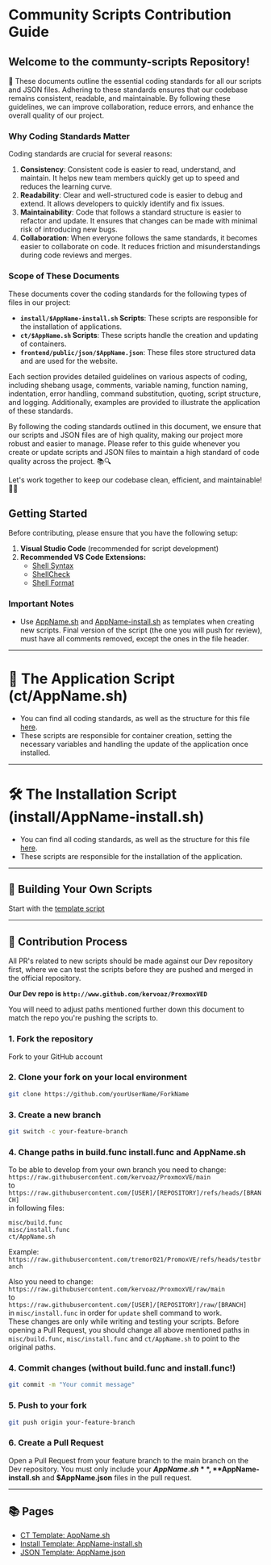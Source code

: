 
# Community Scripts Contribution Guide

## **Welcome to the communty-scripts Repository!** 

📜 These documents outline the essential coding standards for all our scripts and JSON files. Adhering to these standards ensures that our codebase remains consistent, readable, and maintainable. By following these guidelines, we can improve collaboration, reduce errors, and enhance the overall quality of our project.

### Why Coding Standards Matter

Coding standards are crucial for several reasons:

1. **Consistency**: Consistent code is easier to read, understand, and maintain. It helps new team members quickly get up to speed and reduces the learning curve.
2. **Readability**: Clear and well-structured code is easier to debug and extend. It allows developers to quickly identify and fix issues.
3. **Maintainability**: Code that follows a standard structure is easier to refactor and update. It ensures that changes can be made with minimal risk of introducing new bugs.
4. **Collaboration**: When everyone follows the same standards, it becomes easier to collaborate on code. It reduces friction and misunderstandings during code reviews and merges.

### Scope of These Documents

These documents cover the coding standards for the following types of files in our project:

- **`install/$AppName-install.sh` Scripts**: These scripts are responsible for the installation of applications.
- **`ct/$AppName.sh` Scripts**: These scripts handle the creation and updating of containers.
- **`frontend/public/json/$AppName.json`**: These files store structured data and are used for the website.

Each section provides detailed guidelines on various aspects of coding, including shebang usage, comments, variable naming, function naming, indentation, error handling, command substitution, quoting, script structure, and logging. Additionally, examples are provided to illustrate the application of these standards.

By following the coding standards outlined in this document, we ensure that our scripts and JSON files are of high quality, making our project more robust and easier to manage. Please refer to this guide whenever you create or update scripts and JSON files to maintain a high standard of code quality across the project. 📚🔍

Let's work together to keep our codebase clean, efficient, and maintainable! 💪🚀


## Getting Started

Before contributing, please ensure that you have the following setup:

1. **Visual Studio Code** (recommended for script development)
2. **Recommended VS Code Extensions:**
   - [Shell Syntax](https://marketplace.visualstudio.com/items?itemName=bmalehorn.shell-syntax)
   - [ShellCheck](https://marketplace.visualstudio.com/items?itemName=timonwong.shellcheck)
   - [Shell Format](https://marketplace.visualstudio.com/items?itemName=foxundermoon.shell-format)

### Important Notes
- Use [AppName.sh](https://github.com/kervoaz/ProxmoxVE/blob/main/.github/CONTRIBUTOR_AND_GUIDES/ct/AppName.sh) and [AppName-install.sh](https://github.com/kervoaz/ProxmoxVE/blob/main/.github/CONTRIBUTOR_AND_GUIDES/install/AppName-install.sh) as templates when creating new scripts. Final version of the script (the one you will push for review), must have all comments removed, except the ones in the file header.

---

# 🚀 The Application Script (ct/AppName.sh)

- You can find all coding standards, as well as the structure for this file [here](https://github.com/kervoaz/ProxmoxVE/blob/main/.github/CONTRIBUTOR_AND_GUIDES/ct/AppName.md).
- These scripts are responsible for container creation, setting the necessary variables and handling the update of the application once installed.

---

# 🛠 The Installation Script (install/AppName-install.sh)

- You can find all coding standards, as well as the structure for this file [here](https://github.com/kervoaz/ProxmoxVE/blob/main/.github/CONTRIBUTOR_AND_GUIDES/install/AppName-install.md).
- These scripts are responsible for the installation of the application.

---

## 🚀 Building Your Own Scripts

Start with the [template script](https://github.com/kervoaz/ProxmoxVE/blob/main/.github/CONTRIBUTOR_AND_GUIDES/install/AppName-install.sh)

---

## 🤝 Contribution Process

All PR's related to new scripts should be made against our Dev repository first, where we can test the scripts before they are pushed and merged in the official repository.

**Our Dev repo is `http://www.github.com/kervoaz/ProxmoxVED`**

You will need to adjust paths mentioned further down this document to match the repo you're pushing the scripts to.

### 1. Fork the repository
Fork to your GitHub account

### 2. Clone your fork on your local environment 
```bash
git clone https://github.com/yourUserName/ForkName
```

### 3. Create a new branch
```bash
git switch -c your-feature-branch
```

### 4. Change paths in build.func install.func and AppName.sh
To be able to develop from your own branch you need to change:\
`https://raw.githubusercontent.com/kervoaz/ProxmoxVE/main`\
to\
`https://raw.githubusercontent.com/[USER]/[REPOSITORY]/refs/heads/[BRANCH]`\
 in following files:

`misc/build.func`\
`misc/install.func`\
`ct/AppName.sh`

Example: `https://raw.githubusercontent.com/tremor021/PromoxVE/refs/heads/testbranch`

Also you need to change:\
`https://raw.githubusercontent.com/kervoaz/ProxmoxVE/raw/main`\
to\
`https://raw.githubusercontent.com/[USER]/[REPOSITORY]/raw/[BRANCH]`\
in `misc/install.func` in order for `update` shell command to work.\
These changes are only while writing and testing your scripts. Before opening a Pull Request, you should change all above mentioned paths in `misc/build.func`, `misc/install.func` and `ct/AppName.sh` to point to the original paths.

### 4. Commit changes (without build.func and install.func!)
```bash
git commit -m "Your commit message"
```

### 5. Push to your fork
```bash
git push origin your-feature-branch
```

### 6. Create a Pull Request
Open a Pull Request from your feature branch to the main branch on the Dev repository. You must only include your **$AppName.sh**, **$AppName-install.sh** and **$AppName.json** files in the pull request.

---

## 📚 Pages

- [CT Template: AppName.sh](https://github.com/kervoaz/ProxmoxVE/blob/main/.github/CONTRIBUTOR_AND_GUIDES/ct/AppName.sh)
- [Install Template: AppName-install.sh](https://github.com/kervoaz/ProxmoxVE/blob/main/.github/CONTRIBUTOR_AND_GUIDES/install/AppName-install.sh)
- [JSON Template: AppName.json](https://github.com/kervoaz/ProxmoxVE/blob/main/.github/CONTRIBUTOR_AND_GUIDES/json/AppName.json)


